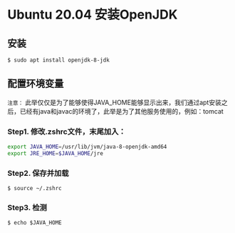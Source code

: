 # Ubuntu 20.04 安装OpenJDK

## 安装

``` shell
$ sudo apt install openjdk-8-jdk
```

## 配置环境变量

`注意：` 此举仅仅是为了能够使得JAVA_HOME能够显示出来，我们通过apt安装之后，已经有java和javac的环境了，此举是为了其他服务使用的，例如：tomcat

### Step1. 修改.zshrc文件，末尾加入：

``` bash
export JAVA_HOME=/usr/lib/jvm/java-8-openjdk-amd64
export JRE_HOME=$JAVA_HOME/jre 
```

### Step2. 保存并加载

``` shell
$ source ~/.zshrc
```

### Step3. 检测

``` shell
$ echo $JAVA_HOME
```
